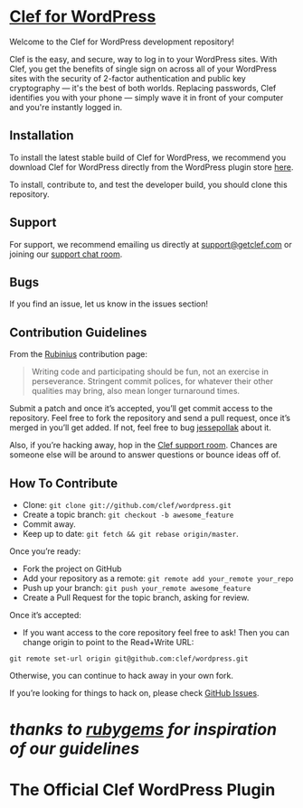 # [Clef for WordPress](http://wordpress.org/plugins/wpclef/)

Welcome to the Clef for WordPress development repository!

Clef is the easy, and secure, way to log in to your WordPress sites. With Clef, you get the benefits of single sign on across all of your WordPress sites with the security of 2-factor authentication and public key cryptography — it's the best of both worlds. Replacing passwords, Clef identifies you with your phone — simply wave it in front of your computer and you're instantly logged in.

## Installation

To install the latest stable build of Clef for WordPress, we recommend you download Clef for WordPress directly from the WordPress plugin store [here](http://downloads.wordpress.org/plugin/wpclef.1.6.3.zip).

To install, contribute to, and test the developer build, you should clone this repository.

## Support

For support, we recommend emailing us directly at [support@getclef.com](mailto:support@getclef.com) or joining our [support chat room](http://www.hipchat.com/gYDBysXUf). 

## Bugs

If you find an issue, let us know in the issues section!

## Contribution Guidelines

From the [Rubinius](http://rubini.us/) contribution page:

> Writing code and participating should be fun, not an exercise in
> perseverance. Stringent commit polices, for whatever their other
> qualities may bring, also mean longer turnaround times.

Submit a patch and once it’s accepted, you’ll get commit access to the
repository. Feel free to fork the repository and send a pull request,
once it’s merged in you’ll get added. If not, feel free to bug
[jessepollak](http://github.com/jessepollak) about it.

Also, if you’re hacking away, hop in the [Clef support room](http://www.hipchat.com/gYDBysXUf). Chances are someone else will be around to answer
questions or bounce ideas off of.

How To Contribute
-----------------

* Clone: `git clone git://github.com/clef/wordpress.git`
* Create a topic branch: `git checkout -b awesome_feature`
* Commit away.
* Keep up to date: `git fetch && git rebase origin/master`.

Once you’re ready:

* Fork the project on GitHub
* Add your repository as a remote: `git remote add your_remote your_repo`
* Push up your branch: `git push your_remote awesome_feature`
* Create a Pull Request for the topic branch, asking for review.

Once it’s accepted:

* If you want access to the core repository feel free to ask! Then you
can change origin to point to the Read+Write URL:

```
git remote set-url origin git@github.com:clef/wordpress.git
```

Otherwise, you can continue to hack away in your own fork.

If you’re looking for things to hack on, please check 
[GitHub Issues](http://github.com/clef/wordpress/issues). 

*thanks to [rubygems](https://github.com/rubygems/rubygems.org) for inspiration of our guidelines*
=======
# The Official Clef WordPress Plugin
